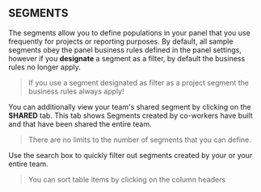 ## SEGMENTS

The segments allow you to define populations in your panel that you use frequently for projects or reporting purposes. By default, all sample segments obey the panel business rules defined in the panel settings, however if you **designate** a segment as a filter, by default the business rules no longer apply.

> If you use a segment designated as filter as a project segment the business rules always apply!

You can additionally view your team's shared segment by clicking on the **SHARED** tab. This tab shows Segments created by co-workers have built and that have been shared the entire team.

> There are no limits to the number of segments that you can define.

Use the search box to quickly filter out segments created by your or your entire team.

> You can sort table items by clicking on the column headers
